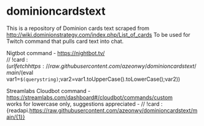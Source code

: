 # dominioncardstext

This is a repository of Dominion cards text scraped from http://wiki.dominionstrategy.com/index.php/List_of_cards
To be used for Twitch command that pulls card text into chat.

Nigtbot command - https://nightbot.tv/ <br>
// !card : $(urlfetch https://raw.githubusercontent.com/azeonwy/dominioncardstext/main/$(eval var1=`$(querystring)`;var2=var1.toUpperCase().toLowerCase();var2))

Streamlabs Cloudbot command - https://streamlabs.com/dashboard#/cloudbot/commands/custom <br>
works for lowercase only, suggestions appreciated - 
// !card : {readapi.https://raw.githubusercontent.com/azeonwy/dominioncardstext/main/{1}}
